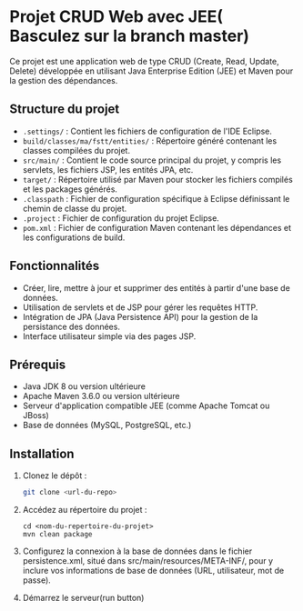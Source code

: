 # Projet CRUD Web avec JEE( Basculez sur la branch master)

Ce projet est une application web de type CRUD (Create, Read, Update, Delete) développée en utilisant Java Enterprise Edition (JEE) et Maven pour la gestion des dépendances.

## Structure du projet

- `.settings/` : Contient les fichiers de configuration de l'IDE Eclipse.
- `build/classes/ma/fstt/entities/` : Répertoire généré contenant les classes compilées du projet.
- `src/main/` : Contient le code source principal du projet, y compris les servlets, les fichiers JSP, les entités JPA, etc.
- `target/` : Répertoire utilisé par Maven pour stocker les fichiers compilés et les packages générés.
- `.classpath` : Fichier de configuration spécifique à Eclipse définissant le chemin de classe du projet.
- `.project` : Fichier de configuration du projet Eclipse.
- `pom.xml` : Fichier de configuration Maven contenant les dépendances et les configurations de build.

## Fonctionnalités

- Créer, lire, mettre à jour et supprimer des entités à partir d'une base de données.
- Utilisation de servlets et de JSP pour gérer les requêtes HTTP.
- Intégration de JPA (Java Persistence API) pour la gestion de la persistance des données.
- Interface utilisateur simple via des pages JSP.

## Prérequis

- Java JDK 8 ou version ultérieure
- Apache Maven 3.6.0 ou version ultérieure
- Serveur d'application compatible JEE (comme Apache Tomcat ou JBoss)
- Base de données (MySQL, PostgreSQL, etc.)

## Installation

1. Clonez le dépôt :

   ```bash
   git clone <url-du-repo>
   
2. Accédez au répertoire du projet :

   ```
   cd <nom-du-repertoire-du-projet>
   mvn clean package
3. Configurez la connexion à la base de données dans le fichier persistence.xml, situé dans src/main/resources/META-INF/, pour y inclure vos informations de base de données (URL, utilisateur, mot de passe).
4. Démarrez le serveur(run button)

